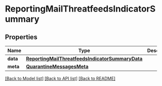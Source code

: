 # ReportingMailThreatfeedsIndicatorSummary

## Properties
Name | Type | Description | Notes
------------ | ------------- | ------------- | -------------
**data** | [**ReportingMailThreatfeedsIndicatorSummaryData**](ReportingMailThreatfeedsIndicatorSummaryData.md) |  | [optional] 
**meta** | [**QuarantineMessagesMeta**](QuarantineMessagesMeta.md) |  | [optional] 

[[Back to Model list]](../README.md#documentation-for-models) [[Back to API list]](../README.md#documentation-for-api-endpoints) [[Back to README]](../README.md)

